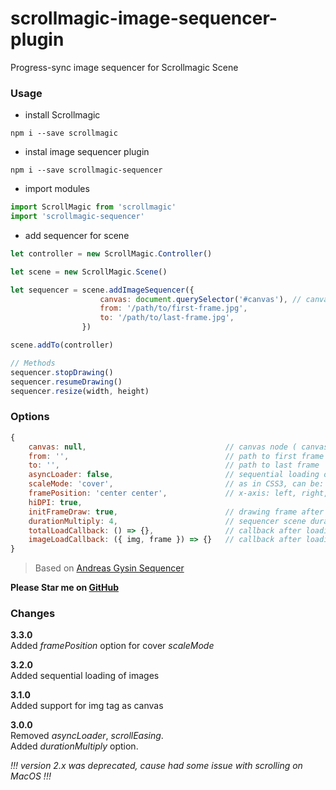 # scrollmagic-image-sequencer-plugin
Progress-sync image sequencer for Scrollmagic Scene


### Usage
* install Scrollmagic
```
npm i --save scrollmagic
```
* instal image sequencer plugin
```
npm i --save scrollmagic-sequencer
```
* import modules
```javascript
import ScrollMagic from 'scrollmagic'
import 'scrollmagic-sequencer'
```

* add sequencer for scene
```javascript
let controller = new ScrollMagic.Controller()

let scene = new ScrollMagic.Scene()

let sequencer = scene.addImageSequencer({
                    canvas: document.querySelector('#canvas'), // canvas node
                    from: '/path/to/first-frame.jpg',
                    to: '/path/to/last-frame.jpg',
                })

scene.addTo(controller)

// Methods
sequencer.stopDrawing()
sequencer.resumeDrawing()
sequencer.resize(width, height)
```

### Options
```javascript
{
    canvas: null,                               // canvas node ( canvas or img )
    from: '',                                   // path to first frame
    to: '',                                     // path to last frame
    asyncLoader: false,                         // sequential loading of images
    scaleMode: 'cover',                         // as in CSS3, can be: auto, cover, contain
    framePosition: 'center center',             // x-axis: left, right, center; y-axis: top, bottom, center
    hiDPI: true,
    initFrameDraw: true,                        // drawing frame after sequencer init
    durationMultiply: 4,                        // sequencer scene duration multiply
    totalLoadCallback: () => {},                // callback after loading all frames
    imageLoadCallback: ({ img, frame }) => {}   // callback after loading each frame
}
```
> Based on [Andreas Gysin Sequencer](https://github.com/ertdfgcvb/Sequencer)

**Please Star me on [GitHub](https://github.com/ikiselev1989/scrollmagic-image-sequencer-plugin)**

### Changes
**3.3.0**<br />
Added *framePosition* option for cover *scaleMode*

**3.2.0**<br />
Added sequential loading of images

**3.1.0**<br />
Added support for img tag as canvas<br />

**3.0.0**<br/>
Removed *asyncLoader*, *scrollEasing*.<br />
Added *durationMultiply* option.

*!!! version 2.x was deprecated, cause had some issue with scrolling on MacOS !!!*